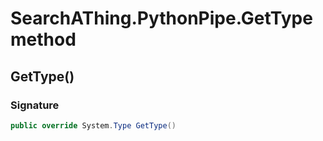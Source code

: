 # SearchAThing.PythonPipe.GetType method
## GetType()
### Signature
```csharp
public override System.Type GetType()
```
